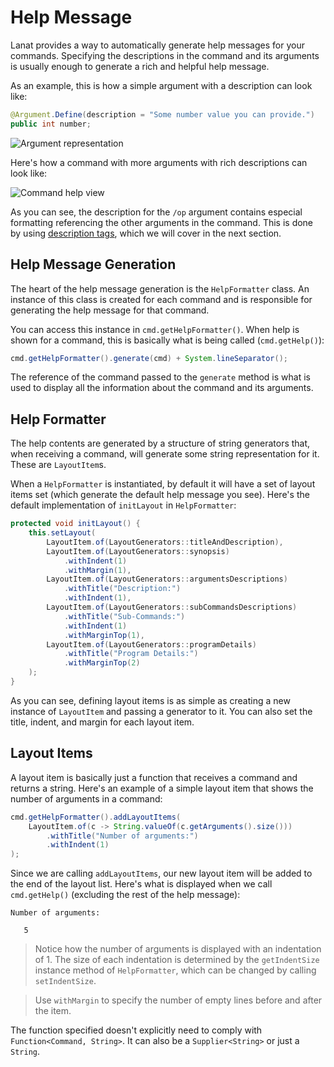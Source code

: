 # Help Message

Lanat provides a way to automatically generate help messages for your commands. Specifying the descriptions in the
command and its arguments is usually enough to generate a rich and helpful help message.

As an example, this is how a simple argument with a description can look like:

```Java
@Argument.Define(description = "Some number value you can provide.")
public int number;
```

![Argument representation](arg-help-1.png)

Here's how a command with more arguments with rich descriptions can look like:

![Command help view](help-description-1.png)

As you can see, the description for the ``/op`` argument contains especial formatting referencing the other arguments
in the command. This is done by using [description tags](Description-tags.md), which we will cover in the next section.


## Help Message Generation

The heart of the help message generation is the ``HelpFormatter`` class. An instance of this class is created for each
command and is responsible for generating the help message for that command.

You can access this instance in ``cmd.getHelpFormatter()``. When help is shown for a command, this is basically what is
being called (``cmd.getHelp()``):

```Java
cmd.getHelpFormatter().generate(cmd) + System.lineSeparator();
```

The reference of the command passed to the ``generate`` method is what is used to display all the information about the
command and its arguments.


## Help Formatter

The help contents are generated by a structure of string generators that, when receiving a command, will generate some
string representation for it. These are ``LayoutItem``s.

When a ``HelpFormatter`` is instantiated, by default it will have a set of layout items set (which generate the
default help message you see). Here's the default implementation of ``initLayout`` in ``HelpFormatter``:

```Java
protected void initLayout() {
	this.setLayout(
		LayoutItem.of(LayoutGenerators::titleAndDescription),
		LayoutItem.of(LayoutGenerators::synopsis)
			.withIndent(1)
			.withMargin(1),
		LayoutItem.of(LayoutGenerators::argumentsDescriptions)
			.withTitle("Description:")
			.withIndent(1),
		LayoutItem.of(LayoutGenerators::subCommandsDescriptions)
			.withTitle("Sub-Commands:")
			.withIndent(1)
			.withMarginTop(1),
		LayoutItem.of(LayoutGenerators::programDetails)
			.withTitle("Program Details:")
			.withMarginTop(2)
	);
}
```

As you can see, defining layout items is as simple as creating a new instance of ``LayoutItem`` and passing a generator
to it. You can also set the title, indent, and margin for each layout item.


## Layout Items

A layout item is basically just a function that receives a command and returns a string. Here's an example of a simple
layout item that shows the number of arguments in a command:

```Java
cmd.getHelpFormatter().addLayoutItems(
	LayoutItem.of(c -> String.valueOf(c.getArguments().size()))
		.withTitle("Number of arguments:")
		.withIndent(1)
);
```

Since we are calling ``addLayoutItems``, our new layout item will be added to the end of the layout list. Here's what is
displayed when we call ``cmd.getHelp()`` (excluding the rest of the help message):

```
Number of arguments:

   5
```

> Notice how the number of arguments is displayed with an indentation of 1. The size of each indentation is determined by the
> ``getIndentSize`` instance method of ``HelpFormatter``, which can be changed by calling ``setIndentSize``.

> Use ``withMargin`` to specify the number of empty lines before and after the item.

The function specified doesn't explicitly need to comply with ``Function<Command, String>``.
It can also be a ``Supplier<String>`` or just a `String`.